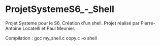 # ProjetSystemeS6_-_Shell
Projet Systeme pour le S6, Création d'un shell. Projet réalisé par Pierre-Antoine Locatelli et Paul Meunier.

Compilation : 
  gcc my_shell.c copy.c -o shell

